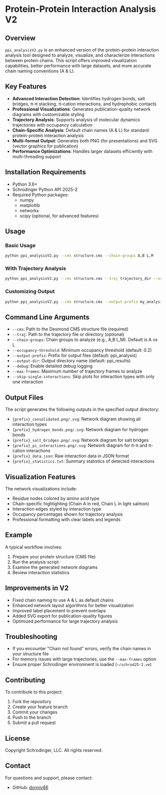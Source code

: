 # Protein-Protein Interaction Analysis V2

## Overview

`ppi_analysisV2.py` is an enhanced version of the protein-protein interaction analysis tool designed to analyze, visualize, and characterize interactions between protein chains. This script offers improved visualization capabilities, better performance with large datasets, and more accurate chain naming conventions (A & L).

## Key Features

- **Advanced Interaction Detection**: Identifies hydrogen bonds, salt bridges, π-π stacking, π-cation interactions, and hydrophobic contacts
- **Professional Visualizations**: Generates publication-quality network diagrams with customizable styling
- **Trajectory Analysis**: Supports analysis of molecular dynamics trajectories with occupancy calculation
- **Chain-Specific Analysis**: Default chain names (A & L) for standard protein-protein interaction analysis
- **Multi-format Output**: Generates both PNG (for presentations) and SVG (vector graphics for publication)
- **Performance Optimizations**: Handles larger datasets efficiently with multi-threading support

## Installation Requirements

- Python 3.6+
- Schrodinger Python API 2025-2
- Required Python packages:
  - numpy
  - matplotlib
  - networkx
  - scipy (optional, for advanced features)

## Usage

### Basic Usage

```bash
python ppi_analysisV2.py --cms structure.cms --chain-groups A,B L,M
```

### With Trajectory Analysis

```bash
python ppi_analysisV2.py --cms structure.cms --traj trajectory_dir --occupancy-threshold 0.3
```

### Customizing Output

```bash
python ppi_analysisV2.py --cms structure.cms --output-prefix my_analysis --output-dir results
```

## Command Line Arguments

- `--cms`: Path to the Desmond CMS structure file (required)
- `--traj`: Path to the trajectory file or directory (optional)
- `--chain-groups`: Chain groups to analyze (e.g., A,B L,M). Default is A vs L
- `--occupancy-threshold`: Minimum occupancy threshold (default: 0.2)
- `--output-prefix`: Prefix for output files (default: ppi_analysis)
- `--output-dir`: Output directory name (default: ppi_results)
- `--debug`: Enable detailed debug logging
- `--max-frames`: Maximum number of trajectory frames to analyze
- `--skip-single-interactions`: Skip plots for interaction types with only one interaction

## Output Files

The script generates the following outputs in the specified output directory:

- `{prefix}_consolidated.png/.svg`: Network diagram showing all interaction types
- `{prefix}_hydrogen_bonds.png/.svg`: Network diagram for hydrogen bonds
- `{prefix}_salt_bridges.png/.svg`: Network diagram for salt bridges
- `{prefix}_pi_interactions.png/.svg`: Network diagram for π-π and π-cation interactions
- `{prefix}_data.json`: Raw interaction data in JSON format
- `{prefix}_statistics.txt`: Summary statistics of detected interactions

## Visualization Features

The network visualizations include:

- Residue nodes colored by amino acid type
- Chain-specific highlighting (Chain A in red, Chain L in light salmon)
- Interaction edges styled by interaction type
- Occupancy percentages shown for trajectory analysis
- Professional formatting with clear labels and legends

## Example

A typical workflow involves:

1. Prepare your protein structure (CMS file)
2. Run the analysis script
3. Examine the generated network diagrams
4. Review interaction statistics

## Improvements in V2

- Fixed chain naming to use A & L as default chains
- Enhanced network layout algorithms for better visualization
- Improved label placement to prevent overlaps
- Added SVG export for publication-quality figures
- Optimized performance for large trajectory analysis

## Troubleshooting

- If you encounter "Chain not found" errors, verify the chain names in your structure file
- For memory issues with large trajectories, use the `--max-frames` option
- Ensure proper Schrodinger environment is loaded (`~/schrod25-2.ve`)

## Contributing

To contribute to this project:

1. Fork the repository
2. Create your feature branch
3. Commit your changes
4. Push to the branch
5. Submit a pull request

## License

Copyright Schrodinger, LLC. All rights reserved.

## Contact

For questions and support, please contact:
- GitHub: [donniv86](https://github.com/donniv86/protein-protein-interaction-analysis)
